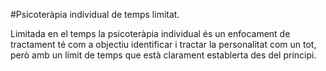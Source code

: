 #Psicoteràpia individual de temps limitat.

Limitada en el temps la psicoteràpia individual és un enfocament de tractament té com a objectiu identificar i tractar la personalitat com un tot, però amb un límit de temps que està clarament establerta des del principi.